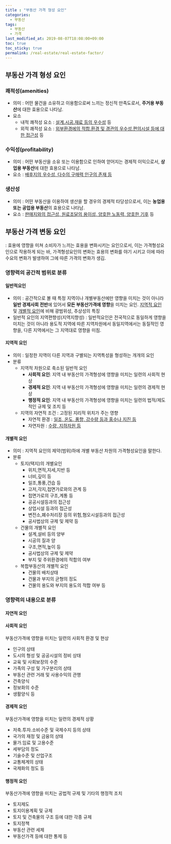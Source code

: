 ```yaml
---
title : "부동산 가격 형성 요인"
categories: 
  - 부동산
tags:
  - 부동산
  - 가격
last_modified_at: 2019-08-07T18:08:00+09:00
toc: true
toc_sticky: true
permalink: /real-estate/real-estate-factor/
---
```


부동산 가격 형성 요인
---------------------

### 쾌적성(amenities)

-   의미 : 어떤 물건을 소유하고 이용함으로써 느끼는 정신적 만족도로서, **주거용 부동산**에 대한 효용으로 나타남.
-   요소
    -   내적 쾌적성 요소 : <u>설계․시공․재료 등의 우수성</u> 등
    -   외적 쾌적성 요소 : <u>외부환경에의 적합․환경 및 경관의 우수성․편의시설 등에 대한 접근성</u> 등

### 수익성(profitability)

-   의미 : 어떤 부동산을 소유 또는 이용함으로 인하여 얻어지는 경제적 이익으로서, **상업용 부동산**에 대한 효용으로 나타남.
-   요소 : <u>배후지의 우수성, 다수의 구매력 인구의 존재 등</u>

### 생산성

-   의미 : 어떤 부동산을 이용하여 생산을 할 경우의 경제적 타당성으로서, 이는 **농업용 또는 공업용 부동산**의 효용으로 나타남.
-   요소 : <u>판매지와의 접근성, 원료조달의 용이성, 양호한 노동력, 양호한 기후</u> 등

부동산 가격 변동 요인
---------------------

: 효용에 영향을 미쳐 소비자가 느끼는 효용을 변화시키는 요인으로서, 이는 가격형성요인으로 작용하게 되는 바, 가격형성요인의 변화는 효용의 변화를 야기 시키고 이에 따라 수요의 변화가 발생하여 그에 따른 가격의 변화가 생김.

### 영향력의 공간적 범위로 분류

#### 일반적요인

-   의미 : 공간적으로 볼 때 특정 지역이나 개별부동산에만 영향을 미치는 것이 아니라 **일반 경제사회 전반**에 있어서 **모든 부동산가격에 영향**을 미치는 요인. <u>지역적 요인</u> 및 <u>개별적 요인</u>에 비해 광범위성, 추상성의 특징
-   일반적 요인의 지역편향성(지역지향성) : 일반적요인은 전국적으로 동일하게 영향을 미치는 것이 아니라 용도적 지역에 따른 지역차원에서 동일지역에서는 동질적인 영향을, 다른 지역에서는 그 지역대로 영향을 미침.

#### 지역적 요인

-   의미 : 일정한 지역이 다른 지역과 구별되는 지역특성을 형성하는 개개의 요인
-   분류
    -   지역적 차원으로 축소된 일반적 요인
        -   **사회적 요인**: 지역 내 부동산의 가격형성에 영향을 미치는 일련의 사회적 현상
        -   **경제적 요인**: 지역 내 부동산의 가격형성에 영향을 미치는 일련의 경제적 현상
        -   **행정적 요인**: 지역 내 부동산의 가격형성에 영향을 미치는 일련의 법적/제도적인 규제 및 조치 등
    -   지역의 자연적 조건 : 고정된 지리적 위치가 주는 영향
        -   자연적 환경 : <u>일조, 온도, 풍향, 강수량 등과 홍수나 지진 등</u>
        -   자연자원 : <u>수량, 지하자원 등</u>

#### 개별적 요인

-   의미 : 지역적 요인의 제약(범위)하에 개별 부동산 차원의 가격형성요인을 말한다.
-   분류
    -   토지(택지)의 개별요인
        -   위치,면적,지세,지반 등
        -   너비,깊이 등
        -   일조,통풍,건습 등
        -   고저,각지,접면가로와의 관계 등
        -   접면가로의 구조,계통 등
        -   공공시설등과의 접근성
        -   상업시설 등과의 접근성 
        -   변전소,폐수처리장 등의 위험,혐오시설등과의 접근성
        -   공사법상의 규제 및 제약 등
    -   건물의 개별적 요인
        -   설계,설비 등의 양부
        -   시공의 질과 양
        -   구조,면적,높이 등
        -   공사법상의 규제 및 제약
        -   부지 및 주위환경에의 적합의 여부
    -   복합부동산의 개별적 요인
        -   건물의 배치상태
        -   건물과 부지의 균형의 정도
        -   건물의 용도와 부지의 용도의 적합 여부 등

### 영향력의 내용으로 분류

#### 자연적 요인

#### 사회적 요인

부동산가격에 영향을 미치는 일련의 사회적 환경 및 현상

-   인구의 상태
-   도시의 형성 및 공공시설의 정비 상태
-   교육 및 사회보장의 수준
-   가족의 구성 및 가구분리의 상태
-   부동산 관련 거래 및 사용수익의 관행
-   건축양식
-   정보화의 수준
-   생활양식 등

#### 경제적 요인

부동산가격에 영향을 미치는 일련의 경제적 상황

-   저축․투자․소비수준 및 국제수지 등의 상태
-   국가의 재정 및 금융의 상태
-   물가․임료 및 고용수준
-   세부담의 정도
-   기술수준 및 산업구조
-   교통체계의 상태
-   국제화의 정도 등

#### 행정적 요인

부동산가격에 영향을 미치는 공법적 규제 및 기타의 행정적 조치

-   토지제도
-   토지이용계획 및 규제
-   토지 및 건축물의 구조 등에 대한 각종 규제
-   토지정책
-   부동산 관련 세제
-   부동산가격 등에 대한 통제 등

